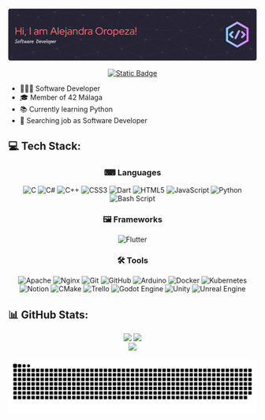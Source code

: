![Header](./github-header-image.png)

<div align="center">
<a href="https://www.linkedin.com/in/alejandra-del-mar-oropeza-ruiz/"><img alt="Static Badge" src="https://img.shields.io/badge/LinkedIn-0077B5?style=for-the-badge&logo=linkedin&logoColor=white"></a>
</div>

- 👩🏽‍💻 Software Developer<br>
- 🎓 Member of 42 Málaga<br>
- 📚 Currently learning Python<br>
- 🔎 Searching job as Software Developer<br>

## 💻 Tech Stack:
<div align="center">

### ⌨ Languages<br/>
![C](https://img.shields.io/badge/c-%2300599C.svg?style=for-the-badge&logo=c&logoColor=white) ![C#](https://img.shields.io/badge/c%23-%23239120.svg?style=for-the-badge&logo=csharp&logoColor=white) ![C++](https://img.shields.io/badge/c++-%2300599C.svg?style=for-the-badge&logo=c%2B%2B&logoColor=white) ![CSS3](https://img.shields.io/badge/css3-%231572B6.svg?style=for-the-badge&logo=css3&logoColor=white) ![Dart](https://img.shields.io/badge/dart-%230175C2.svg?style=for-the-badge&logo=dart&logoColor=white) ![HTML5](https://img.shields.io/badge/html5-%23E34F26.svg?style=for-the-badge&logo=html5&logoColor=white) ![JavaScript](https://img.shields.io/badge/javascript-%23323330.svg?style=for-the-badge&logo=javascript&logoColor=%23F7DF1E) ![Python](https://img.shields.io/badge/python-3670A0?style=for-the-badge&logo=python&logoColor=ffdd54) ![Bash Script](https://img.shields.io/badge/bash_script-%23121011.svg?style=for-the-badge&logo=gnu-bash&logoColor=white)

### 🖼 Frameworks<br/>
![Flutter](https://img.shields.io/badge/Flutter-%2302569B.svg?style=for-the-badge&logo=Flutter&logoColor=white)

### 🛠 Tools<br/>
![Apache](https://img.shields.io/badge/apache-%23D42029.svg?style=for-the-badge&logo=apache&logoColor=white) ![Nginx](https://img.shields.io/badge/nginx-%23009639.svg?style=for-the-badge&logo=nginx&logoColor=white) ![Git](https://img.shields.io/badge/git-%23F05033.svg?style=for-the-badge&logo=git&logoColor=white) ![GitHub](https://img.shields.io/badge/github-%23121011.svg?style=for-the-badge&logo=github&logoColor=white) ![Arduino](https://img.shields.io/badge/-Arduino-00979D?style=for-the-badge&logo=Arduino&logoColor=white) ![Docker](https://img.shields.io/badge/docker-%230db7ed.svg?style=for-the-badge&logo=docker&logoColor=white) ![Kubernetes](https://img.shields.io/badge/kubernetes-%23326ce5.svg?style=for-the-badge&logo=kubernetes&logoColor=white) ![Notion](https://img.shields.io/badge/Notion-%23000000.svg?style=for-the-badge&logo=notion&logoColor=white) ![CMake](https://img.shields.io/badge/CMake-%23008FBA.svg?style=for-the-badge&logo=cmake&logoColor=white) ![Trello](https://img.shields.io/badge/Trello-%23026AA7.svg?style=for-the-badge&logo=Trello&logoColor=white) ![Godot Engine](https://img.shields.io/badge/GODOT-%23FFFFFF.svg?style=for-the-badge&logo=godot-engine) ![Unity](https://img.shields.io/badge/unity-%23000000.svg?style=for-the-badge&logo=unity&logoColor=white) ![Unreal Engine](https://img.shields.io/badge/unrealengine-%23313131.svg?style=for-the-badge&logo=unrealengine&logoColor=white)

</div>

## 📊 GitHub Stats:
<div align="center">

![](https://github-readme-stats.vercel.app/api?username=Aleoru&theme=aura_dark&hide_border=true&include_all_commits=false&count_private=true)
![](https://github-readme-stats.vercel.app/api/top-langs/?username=Aleoru&theme=aura_dark&hide_border=true&include_all_commits=false&count_private=true&layout=compact)<br/>
![](https://github-readme-streak-stats.herokuapp.com/?user=Aleoru&theme=aura_dark&hide_border=true)<br/>

</div>
<!-- Proudly created with GPRM ( https://gprm.itsvg.in ) -->

<picture>
  <source media="(prefers-color-scheme: dark)" srcset="https://raw.githubusercontent.com/Aleoru/Aleoru/output/github-snake-dark.svg" />
  <source media="(prefers-color-scheme: light)" srcset="https://raw.githubusercontent.com/Aleoru/Aleoru/output/github-snake.svg" />
  <img alt="github-snake" src="https://raw.githubusercontent.com/Aleoru/Aleoru/output/github-snake.svg" />
</picture>